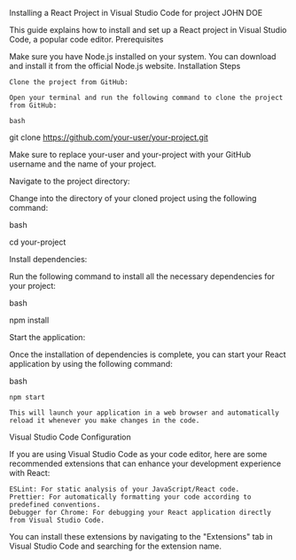 Installing a React Project in Visual Studio Code for project JOHN DOE

This guide explains how to install and set up a React project in Visual Studio Code, a popular code editor.
Prerequisites

Make sure you have Node.js installed on your system. You can download and install it from the official Node.js website.
Installation Steps

    Clone the project from GitHub:

    Open your terminal and run the following command to clone the project from GitHub:

    bash

git clone https://github.com/your-user/your-project.git

Make sure to replace your-user and your-project with your GitHub username and the name of your project.

Navigate to the project directory:

Change into the directory of your cloned project using the following command:

bash

cd your-project

Install dependencies:

Run the following command to install all the necessary dependencies for your project:

bash

npm install

Start the application:

Once the installation of dependencies is complete, you can start your React application by using the following command:

bash

    npm start

    This will launch your application in a web browser and automatically reload it whenever you make changes in the code.

Visual Studio Code Configuration

If you are using Visual Studio Code as your code editor, here are some recommended extensions that can enhance your development experience with React:

    ESLint: For static analysis of your JavaScript/React code.
    Prettier: For automatically formatting your code according to predefined conventions.
    Debugger for Chrome: For debugging your React application directly from Visual Studio Code.

You can install these extensions by navigating to the "Extensions" tab in Visual Studio Code and searching for the extension name.
